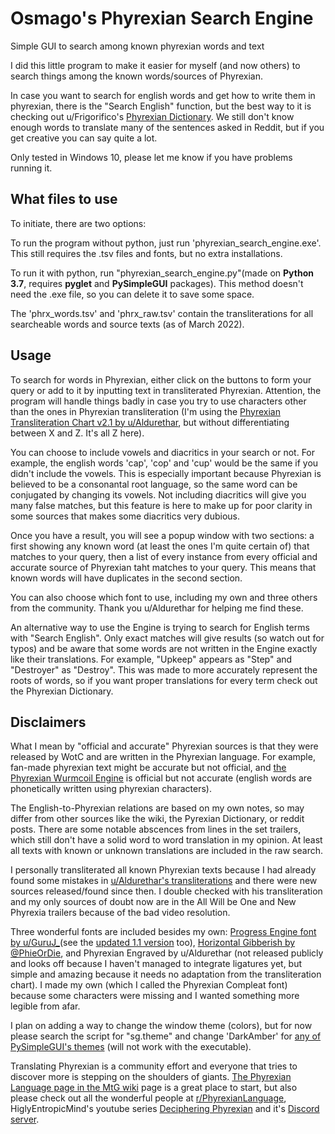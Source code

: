 # Osmago's Phyrexian Search Engine
 Simple GUI to search among known phyrexian words and text

I did this little program to make it easier for myself (and now others) to search things among the known words/sources of Phyrexian.

In case you want to search for english words and get how to write them in phyrexian, there is the "Search English" function, but the best way to it is checking out u/Frigorifico's [Phyrexian Dictionary](https://drive.google.com/drive/folders/1kXaIX-GNYtO6dFScdkkoMgnCyzVGrTh2). We still don't know enough words to translate many of the sentences asked in Reddit, but if you get creative you can say quite a lot.

Only tested in Windows 10, please let me know if you have problems running it.

## What files to use
To initiate, there are two options:

To run the program without python, just run 'phyrexian_search_engine.exe'. This still requires the .tsv files and fonts, but no extra installations.

To run it with python, run "phyrexian_search_engine.py"(made on **Python 3.7**, requires **pyglet** and **PySimpleGUI** packages). This method doesn't need the .exe file, so you can delete it to save some space.

The 'phrx_words.tsv' and 'phrx_raw.tsv' contain the transliterations for all searcheable words and source texts (as of March 2022).

## Usage
To search for words in Phyrexian, either click on the buttons to form your query or add to it by inputting text in transliterated Phyrexian. Attention, the program will handle things badly in case you try to use characters other than the ones in Phyrexian transliteration (I'm using the [Phyrexian Transliteration Chart v2.1 by u/Aldurethar](https://www.reddit.com/r/magicTCG/comments/nre288/an_update_for_the_new_phyrexian_transcription/), but without differentiating between X and Z. It's all Z here).

You can choose to include vowels and diacritics in your search or not. For example, the english words 'cap', 'cop' and 'cup' would be the same if you didn't include the vowels. This is especially important because Phyrexian is believed to be a consonantal root language, so the same word can be conjugated by changing its vowels. Not including diacritics will give you many false matches, but this feature is here to make up for poor clarity in some sources that makes some diacritics very dubious.

Once you have a result, you will see a popup window with two sections: a first showing any known word (at least the ones I'm quite certain of) that matches to your query, then a list of every instance from every official and accurate source of Phyrexian taht matches to your query. This means that known words will have duplicates in the second section.

You can also choose which font to use, including my own and three others from the community. Thank you u/Aldurethar for helping me find these.

An alternative way to use the Engine is trying to search for English terms with "Search English". Only exact matches will give results (so watch out for typos) and be aware that some words are not written in the Engine exactly like their translations. For example, "Upkeep" appears as "Step" and "Destroyer" as "Destroy". This was made to more accurately represent the roots of words, so if you want proper translations for every term check out the Phyrexian Dictionary.

## Disclaimers
What I mean by "official and accurate" Phyrexian sources is that they were released by WotC and are written in the Phyrexian language. For example, fan-made phyrexian text might be accurate but not official, and [the Phyrexian Wurmcoil Engine](https://www.reddit.com/r/PhyrexianLanguage/comments/ny0n2g/from_a_wotc_survey_dont_know_if_its_been_analyzed/) is official but not accurate (english words are phonetically written using phyrexian characters).

The English-to-Phyrexian relations are based on my own notes, so may differ from other sources like the wiki, the Pyrexian Dictionary, or reddit posts. There are some notable abscences from lines in the set trailers, which still don't have a solid word to word translation in my opinion. At least all texts with known or unknown translations are included in the raw search.

I personally transliterated all known Phyrexian texts because I had already found some mistakes in [u/Aldurethar's transliterations](https://www.reddit.com/r/magicTCG/comments/oj2ahk/a_full_transliteration_of_all_known_phyrexian/) and there were new sources released/found since then. I double checked with his transliteration and my only sources of doubt now are in the All Will be One and New Phyrexia trailers because of the bad video resolution.

Three wonderful fonts are included besides my own: [Progress Engine font by u/GuruJ_](https://www.reddit.com/r/magicTCG/comments/nqwqhn/first_release_of_progress_engine_font/)(see the [updated 1.1 version](https://www.reddit.com/r/PhyrexianLanguage/comments/sye8sf/updated_progressengine_font_v11_now_with_quote/) too), [Horizontal Gibberish by @PhieOrDie](https://twitter.com/PhieOrDie/status/1492591720952999946?cxt=HHwWlMC9oeOQ4LYpAAAA), and Phyrexian Engraved by u/Aldurethar (not released publicly and looks off because I haven't managed to integrate ligatures yet, but simple and amazing because it needs no adaptation from the transliteration chart). I made my own (which I called the Phyrexian Compleat font) because some characters were missing and I wanted something more legible from afar.

I plan on adding a way to change the window theme (colors), but for now please search the script for "sg.theme" and change 'DarkAmber' for [any of PySimpleGUI's themes](https://media.geeksforgeeks.org/wp-content/uploads/20200511200254/f19.jpg) (will not work with the executable).

Translating Phyrexian is a community effort and everyone that tries to discover more is stepping on the shoulders of giants. [The Phyrexian Language page in the MtG wiki](https://mtg.fandom.com/wiki/Phyrexian_(language)) page is a great place to start, but also please check out all the wonderful people at [r/PhyrexianLanguage](https://www.reddit.com/r/PhyrexianLanguage/), HiglyEntropicMind's youtube series [Deciphering Phyrexian](https://www.youtube.com/watch?v=NsINwVt7fgY&list=PLunDPaoIqC7swE6n_jWJjjQYIkLm29McE) and it's [Discord server](https://discord.gg/6nu8PTEAVc).
